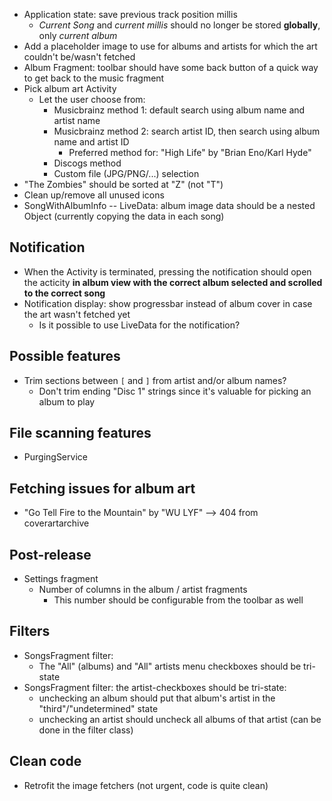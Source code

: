 * Application state: save previous track position millis
  * *Current Song* and *current millis* should no longer be stored **globally**,
    only *current album*
* Add a placeholder image to use for albums and artists for which the art
  couldn't be/wasn't fetched
* Album Fragment: toolbar should have some back button of a quick way to
  get back to the music fragment
* Pick album art Activity
  * Let the user choose from:
    * Musicbrainz method 1: default search using album name and artist name
    * Musicbrainz method 2: search artist ID, then search using album name and artist ID
      * Preferred method for: "High Life" by "Brian Eno/Karl Hyde"
    * Discogs method
    * Custom file (JPG/PNG/...) selection
* "The Zombies" should be sorted at "Z" (not "T")
* Clean up/remove all unused icons
* SongWithAlbumInfo -- LiveData: album image data should be a nested Object (currently copying the
  data in each song)

Notification
--
* When the Activity is terminated, pressing the notification should open the acticity
 **in album view with the correct album selected and scrolled to the correct song**
* Notification display: show progressbar instead of album cover in case
  the art wasn't fetched yet
  * Is it possible to use LiveData for the notification?

Possible features
--
* Trim sections between `[` and `]` from artist and/or album names?
  * Don't trim ending "Disc 1" strings since it's valuable for picking an album to play

File scanning features
--
* PurgingService

Fetching issues for album art
--
* "Go Tell Fire to the Mountain" by "WU LYF" --> 404 from coverartarchive

Post-release
--
* Settings fragment
  * Number of columns in the album / artist fragments
    * This number should be configurable from the toolbar as well

Filters
--
* SongsFragment filter:
  * The "All" (albums) and "All" artists menu checkboxes should be tri-state
* SongsFragment filter: the artist-checkboxes should be tri-state:
  * unchecking an album should put that album's artist in the "third"/"undetermined" state
  * unchecking an artist should uncheck all albums of that artist (can be done in the filter class)

Clean code
--
* Retrofit the image fetchers (not urgent, code is quite clean)
